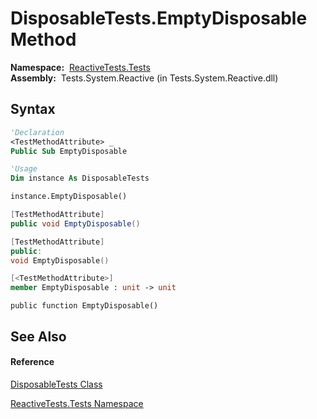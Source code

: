 # DisposableTests.EmptyDisposable Method

**Namespace:**  [ReactiveTests.Tests](ReactiveTests.Tests\ReactiveTests.Tests.md)  
**Assembly:**  Tests.System.Reactive (in Tests.System.Reactive.dll)

## Syntax

```vb
'Declaration
<TestMethodAttribute> _
Public Sub EmptyDisposable
```

```vb
'Usage
Dim instance As DisposableTests

instance.EmptyDisposable()
```

```csharp
[TestMethodAttribute]
public void EmptyDisposable()
```

```c++
[TestMethodAttribute]
public:
void EmptyDisposable()
```

```fsharp
[<TestMethodAttribute>]
member EmptyDisposable : unit -> unit 
```

```jscript
public function EmptyDisposable()
```

## See Also

#### Reference

[DisposableTests Class](DisposableTests\DisposableTests.md)

[ReactiveTests.Tests Namespace](ReactiveTests.Tests\ReactiveTests.Tests.md)




